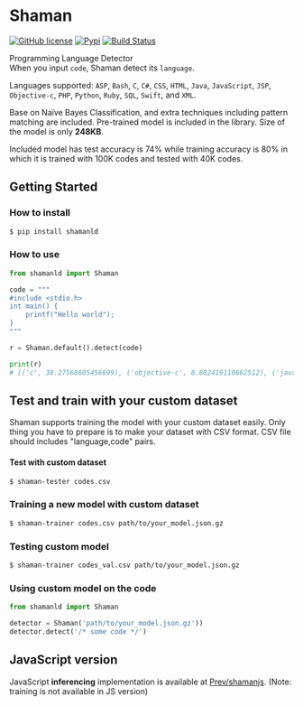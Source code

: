 # Shaman
[![GitHub license](https://img.shields.io/badge/license-MIT-blue.svg)](https://github.com/ratchetcloud/powerforums/blob/master/LICENSE)
[![Pypi](https://img.shields.io/pypi/v/shamanld.svg)](https://pypi.python.org/pypi/shamanld)
[![Build Status](https://travis-ci.org/Prev/shaman.svg)](https://travis-ci.org/Prev/shaman) 

Programming Language Detector  
When you input `code`, Shaman detect its `language`.

Languages supported:
`ASP`, `Bash`, `C`, `C#`, `CSS`, `HTML`, `Java`, `JavaScript`, `JSP`,
`Objective-c`, `PHP`, `Python`, `Ruby`, `SQL`, `Swift`, and `XML`.

Base on Naïve Bayes Classification, and extra techniques including pattern matching are included.
Pre-trained model is included in the library. Size of the model is only **248KB**.

Included model has test accuracy is 74% while training accuracy is 80%
in which it is trained with 100K codes and tested with 40K codes.


## Getting Started

### How to install

```bash
$ pip install shamanld
```

### How to use

```python
from shamanld import Shaman

code = """
#include <stdio.h>
int main() {
	printf("Hello world");
}
"""

r = Shaman.default().detect(code)

print(r)
# [('c', 38.27568605456699), ('objective-c', 8.802419110662512), ('java', 7.5835661834984585), ...]
```


## Test and train with your custom dataset

Shaman supports training the model with your custom dataset easily.
Only thing you have to prepare is to make your dataset with CSV format.
CSV file should includes "language,code" pairs.

#### Test with custom dataset

```bash
$ shaman-tester codes.csv
```

### Training a new model with custom dataset

```bash
$ shaman-trainer codes.csv path/to/your_model.json.gz
```

### Testing custom model

```bash
$ shaman-trainer codes_val.csv path/to/your_model.json.gz
```

### Using custom model on the code
```python
from shamanld import Shaman

detector = Shaman('path/to/your_model.json.gz'))
detector.detect('/* some code */')
```

## JavaScript version

JavaScript **inferencing** implementation is available at [Prev/shamanjs](https://github.com/Prev/shamanjs). (Note: training is not available in JS version)


